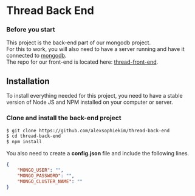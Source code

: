 # Thread Back End

### Before you start

This project is the back-end part of our mongodb project.  
For this to work, you will also need to have a server running and have it connected to [mongodb](https://www.mongodb.com/).  
The repo for our front-end is located here: [thread-front-end](https://github.com/alexsophiekim/thread-front-end).  

## Installation
To install everything needed for this project, you need to have a stable version of Node JS and NPM installed on your computer or server.

### Clone and install the back-end project
```sh
$ git clone https://github.com/alexsophiekim/thread-back-end
$ cd thread-back-end
$ npm install
```
You also need to create a **config.json** file and include the following lines.  
```json
{
    "MONGO_USER": "",
    "MONGO_PASSWORD": "",
    "MONGO_CLUSTER_NAME": ""
}

```

